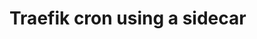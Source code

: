 # Traefik cron using a sidecar














































































































